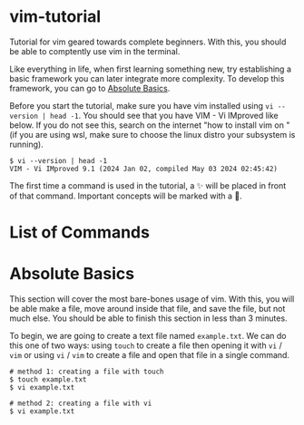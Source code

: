 # vim-tutorial
Tutorial for vim geared towards complete beginners. With this, you should be able to comptently use vim in the terminal.

Like everything in life, when first learning something new, try establishing a basic framework you can later integrate more complexity. To develop this framework, you can go to [Absolute Basics](#absolute-basics).

Before you start the tutorial, make sure you have vim installed using `vi --version | head -1`. You should see that you have VIM - Vi IMproved like below. If you do not see this, search on the internet "how to install vim on <your-operating-system>" (if you are using wsl, make sure to choose the linux distro your subsystem is running).
```
$ vi --version | head -1
VIM - Vi IMproved 9.1 (2024 Jan 02, compiled May 03 2024 02:45:42)
```

The first time a command is used in the tutorial, a ✨ will be placed in front of that command. Important concepts will be marked with a 🔴.

# List of Commands


# Absolute Basics
This section will cover the most bare-bones usage of vim. With this, you will be able make a file, move around inside that file, and save the file, but not much else. You should be able to finish this section in less than 3 minutes.

To begin, we are going to create a text file named `example.txt`. We can do this one of two ways: using `touch` to create a file then opening it with `vi` / `vim` or using `vi` / `vim` to create a file and open that file in a single command.
```
# method 1: creating a file with touch
$ touch example.txt
$ vi example.txt

# method 2: creating a file with vi
$ vi example.txt
```









